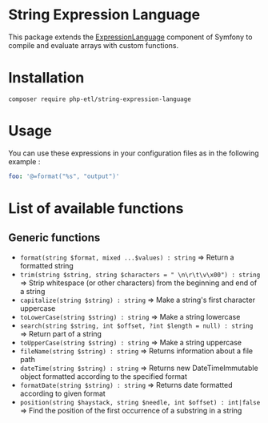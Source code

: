 # String Expression Language
This package extends the [ExpressionLanguage](https://symfony.com/doc/current/components/expression_language.html) component of Symfony to compile and evaluate arrays with custom functions.

# Installation
```
composer require php-etl/string-expression-language
```

# Usage
You can use these expressions in your configuration files as in the following example :
```yaml
foo: '@=format("%s", "output")'
```

# List of available functions

## Generic functions
* `format(string $format, mixed ...$values) : string` =>  Return a formatted string
* `trim(string $string, string $characters = " \n\r\t\v\x00") : string` =>  Strip whitespace (or other characters) from the beginning and end of a string
* `capitalize(string $string) : string` =>  Make a string's first character uppercase
* `toLowerCase(string $string) : string` => Make a string lowercase
* `search(string $string, int $offset, ?int $length = null) : string` => Return part of a string
* `toUpperCase(string $string) : string` => Make a string uppercase
* `fileName(string $string) : string` => Returns information about a file path
* `dateTime(string $string) : string` => Returns new DateTimeImmutable object formatted according to the specified format
* `formatDate(string $string) : string` => Returns date formatted according to given format
* `position(string $haystack, string $needle, int $offset) : int|false` => Find the position of the first occurrence of a substring in a string
